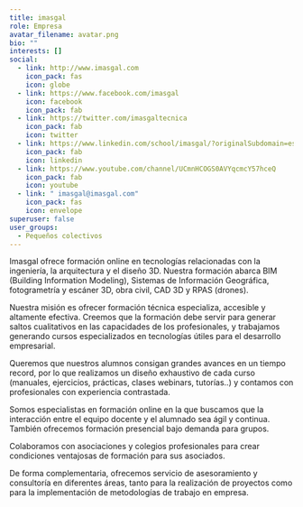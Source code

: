 ```yaml
---
title: imasgal
role: Empresa
avatar_filename: avatar.png
bio: ""
interests: []
social:
  - link: http://www.imasgal.com
    icon_pack: fas
    icon: globe
  - link: https://www.facebook.com/imasgal
    icon: facebook
    icon_pack: fab
  - link: https://twitter.com/imasgaltecnica
    icon_pack: fab
    icon: twitter
  - link: https://www.linkedin.com/school/imasgal/?originalSubdomain=es
    icon_pack: fab
    icon: linkedin
  - link: https://www.youtube.com/channel/UCmnHCOGS0AVYqcmcY57hceQ
    icon_pack: fab
    icon: youtube
  - link: " imasgal@imasgal.com"
    icon_pack: fas
    icon: envelope
superuser: false
user_groups:
  - Pequeños colectivos
---
```


Imasgal ofrece formación online en tecnologías relacionadas con la ingeniería, la arquitectura y el diseño 3D. Nuestra formación abarca BIM (Building Information Modeling), Sistemas de Información Geográfica, fotogrametría y escáner 3D, obra civil, CAD 3D y RPAS (drones).

Nuestra misión es ofrecer formación técnica especializa, accesible y altamente efectiva. Creemos que la formación debe servir para generar saltos cualitativos en las capacidades de los profesionales, y trabajamos generando cursos especializados en tecnologías útiles para el desarrollo empresarial.

Queremos que nuestros alumnos consigan grandes avances en un tiempo record, por lo que realizamos un diseño exhaustivo de cada curso (manuales, ejercicios, prácticas, clases webinars, tutorías..) y contamos con profesionales con experiencia contrastada.

Somos especialistas en formación online en la que buscamos que la interacción entre el equipo docente y el alumnado sea ágil y continua. También ofrecemos formación presencial bajo demanda para grupos.

Colaboramos con asociaciones y colegios profesionales para crear condiciones ventajosas de formación para sus asociados.

De forma complementaria, ofrecemos servicio de asesoramiento y consultoría en diferentes áreas, tanto para la realización de proyectos como para la implementación de metodologías de trabajo en empresa.